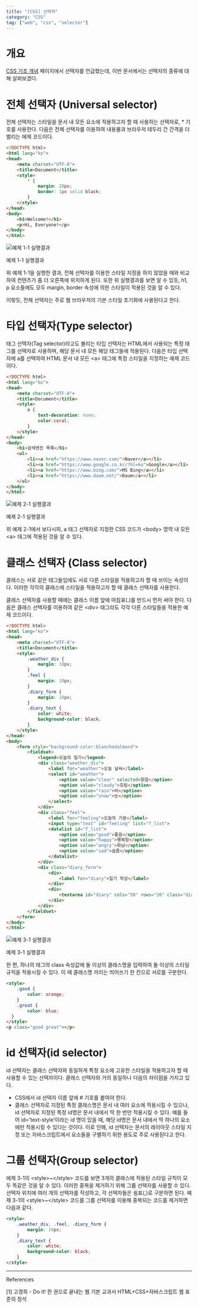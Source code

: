 ```yaml
---
title: "[CSS] 선택자"
category: "CSS"
tag: ["web", "css", "selector"]
---
```

# 개요

[CSS 기초 개념](/css/css-basic-concepts/) 페이지에서 선택자를 언급했는데, 이번 문서에서는 선택자의 종류에 대해 살펴보겠다.

# 전체 선택자 (Universal selector)

전체 선택자는 스타일을 문서 내 모든 요소에 적용하고자 할 때 사용하는 선택자로, * 기호를 사용한다. 다음은 전체 선택자를 이용하여 내용물과 브라우저 테두리 간 간격을 더 벌리는 에제 코드이다.

```html
<!DOCTYPE html>
<html lang="ko">
<head>
    <meta charset="UTF-8">
    <title>Document</title>
    <style>
        * {
            margin: 20px;
            border: 1px solid black;
        }
    </style>
</head>
<body>
    <h1>Welcome!</h1>
    <p>Hi, Everyone!</p>
</body>
</html>
```

![예제 1-1 실행결과](/images/2023-12-04/css-selector/1.png)

예제 1-1 실행결과

위 예제 1-1을 실행한 결과, 전체 선택자를 이용한 스타일 지정을 하지 않았을 때와 비교하여 컨텐츠가 좀 더 오른쪽에 위치하게 된다. 또한 위 실행결과를 보면 알 수 있듯, h1, p 요소들에도 모두 margin, border 속성에 의한 스타일이 적용된 것을 알 수 있다. 

이렇듯, 전체 선택자는 주로 웹 브라우저의 기본 스타일 초기화에 사용된다고 한다. 

# 타입 선택자(Type selector)

태그 선택자(Tag selector)라고도 불리는 타입 선택자는 HTML에서 사용되는 특정 태그를 선택자로 사용하며, 해당 문서 내 모든 해당 태그들에 적용된다. 다음은 타입 선택자에 a를 선택하여 HTML 문서 내 모든 \<a> 태그에 특정 스타일을 지정하는 예제 코드이다.

```html
<!DOCTYPE html>
<html lang="ko">
<head>
    <meta charset="UTF-8">
    <title>Document</title>
    <style>
        a {
            text-decoration: none;
            color:coral;
        }
    </style>
</head>
<body>
    <h1>검색엔진 목록</h1>
    <ul>
        <li><a href="https://www.naver.com/">Naver</a></li>
        <li><a href="https://www.google.co.kr/?hl=ko">Google</a></li>
        <li><a href="https://www.bing.com/">MS Bing</a></li>
        <li><a href="https://www.daum.net/">Daum</a></li>
    </ul>
</body>
</html>
```

![예제 2-1 실행결과](/images/2023-12-04/css-selector/2.png)

예제 2-1 실행결과

위 예제 2-1에서 보다시피, a 태그 선택자로 지정한 CSS 코드가 \<body> 영역 내 모든 \<a> 태그에 적용된 것을 알 수 있다. 

# 클래스 선택자 (Class selector)

클래스는 서로 같은 태그들임에도 서로 다른 스타일을 적용하고자 할 때 쓰이는 속성이다. 이러한 각각의 클래스에 스타일을 적용하고자 할 때 클래스 선택자를 사용한다. 

클래스 선택자를 사용할 때에는 클래스 이름 앞에 마침표(.)를 반드시 먼저 써야 한다. 다음은 클래스 선택자를 이용하여 같은 \<div> 태그라도 각각 다른 스타일들을 적용한 예제 코드이다.

```html
<!DOCTYPE html>
<html lang="ko">
<head>
    <meta charset="UTF-8">
    <title>Document</title>
    <style>
        .weather_div {
            margin: 10px;
        }
        .feel {
            margin: 10px;
        }
        .diary_form {
            margin: 10px;
        }
        .diary_text {
            color: white;
            background-color: black;
        }
    </style>
</head>
<body>
    <form style="background-color:blanchedalmond">
        <fieldset>
            <legend>오늘의 일기</legend>
            <div class="weather_div">
                <label for="weather">오늘 날씨</label>
                <select id="weather">
                    <option value="clear" selected>맑음</option>
                    <option value="cloudy">흐림</option>
                    <option value="rain">비</option>
                    <option value="snow">눈</option>
                </select>
            </div>
            <div class="feel">
                <label for="feeling">오늘의 기분</label>
                <input type="text" id="feeling" list="f_list">
                <datalist id="f_list">
                    <option value="good">좋음</option>
                    <option value="happy">행복함</option>
                    <option value="angry">화남</option>
                    <option value="sad">슬픔</option>
                </datalist>
            </div>
            <div class="diary_form">
                <div>
                    <label for="diary">일기 작성</label>
                </div>
                <div>
                    <textarea id="diary" cols="50" rows="20" class="diary_text"></textarea>
                </div>
            </div>
        </fieldset>
    </form>
</body>
</html>
```

![예제 3-1 실행결과](/images/2023-12-04/css-selector/3.png)

예제 3-1 실행결과

한 편, 하나의 태그의 class 속성값에 둘 이상의 클래스명을 입력하여 둘 이상의 스타일 규칙을 적용시킬 수 있다. 이 때 클래스명 끼리는 띄어쓰기 한 칸으로 서로를 구분한다. 

```html
<style>
	.good {
		color: orange;
	}
	.great {
		color: blue;
  }
</style>
<p class="good great"></p>
```

# id 선택자(id selector)

id 선택자는 클래스 선택자와 동일하게 특정 요소에 고유한 스타일을 적용하고자 할 때 사용할 수 있는 선택자이다. 클래스 선택자와 거의 동일하나 다음의 차이점을 가지고 있다.

- CSS에서 id 선택자 이름 앞에 # 기호를 붙여야 한다.
- 클래스 선택자로 지정된 특정 클래스명은 문서 내 여러 요소에 적용시킬 수 있으나, id 선택자로 지정된 특정 id명은 문서 내에서 딱 한 번만 적용시킬 수 있다. 예를 들어 id=’text-style’이라는 id 명이 있을 때, 해당 id명은 문서 내에서 딱 하나의 요소에만 적용시킬 수 있다는 것이다. 이로 인해, id 선택자는 문서의 레이아웃 스타일 지정 또는 자바스크립트에서 요소들을 구별하기 위한 용도로 주로 사용된다고 한다.

# 그룹 선택자(Group selector)

에제 3-1의 \<style>~\</style> 코드를 보면 3개의 클래스에 적용된 스타일 규칙이 모두 똑같은 것을 알 수 있다. 이러한 중복을 제거하기 위해 그룹 선택자를 사용할 수 있다. 선택자 위치에 여러 개의 선택자를 작성하고, 각 선택자들은 쉼표(,)로 구분하면 된다. 예제 3-1의 \<style>~\</style> 코드를 그룹 선택자를 이용해 중복되는 코드를 제거하면 다음과 같다.

```html
<style>
    .weather_div, .feel, .diary_form {
        margin: 10px;
    }
    .diary_text {
        color: white;
        background-color: black;
    }
</style>
```

---
References

[1] 고경희 - Do it! 한 권으로 끝내는 웹 기본 교과서 HTML+CSS+자바스크립트 웹 표준의 정석